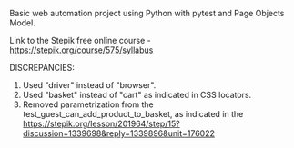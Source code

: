 Basic web automation project using Python with pytest and Page Objects Model.

Link to the Stepik free online course - https://stepik.org/course/575/syllabus


DISCREPANCIES:

1. Used "driver" instead of "browser".
2. Used "basket" instead of "cart" as indicated in CSS locators.
3. Removed parametrization from the test_guest_can_add_product_to_basket, as indicated in the https://stepik.org/lesson/201964/step/15?discussion=1339698&reply=1339896&unit=176022
